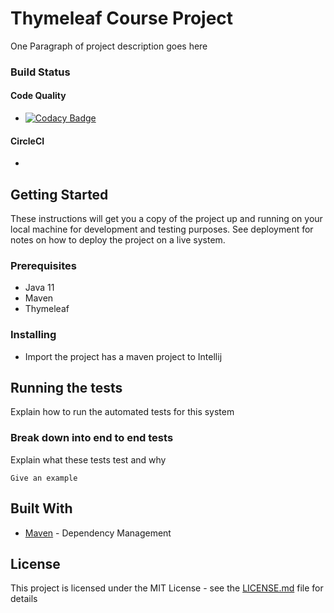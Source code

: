 # Thymeleaf Course Project

One Paragraph of project description goes here

### Build Status

#### Code Quality
* [![Codacy Badge](https://app.codacy.com/project/badge/Grade/5eca5dbe73ca4b24a945ad2c2f355326)](https://www.codacy.com/manual/josousa82/Thymeleaf-course/dashboard?utm_source=github.com&amp;utm_medium=referral&amp;utm_content=josousa82/Thymeleaf-course&amp;utm_campaign=Badge_Grade)

#### CircleCI
* [![<CircleCI>](https://circleci.com/gh/josousa82/Thymeleaf-course.svg?style=shield)](https://circleci.com/gh/josousa82/Thymeleaf-course)

## Getting Started

These instructions will get you a copy of the project up and running on your local machine for development and testing purposes. See deployment for notes on how to deploy the project on a live system.

### Prerequisites

- Java 11
- Maven
- Thymeleaf

### Installing

* Import the project has a maven project to Intellij

## Running the tests

Explain how to run the automated tests for this system

### Break down into end to end tests

Explain what these tests test and why

```
Give an example
```

## Built With

* [Maven](https://maven.apache.org/) - Dependency Management

## License

This project is licensed under the MIT License - see the [LICENSE.md](LICENSE) file for details

